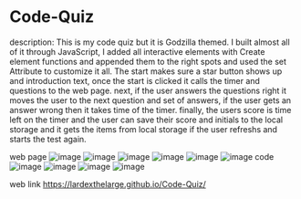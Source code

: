 # Code-Quiz

description:
This is my code quiz but it is Godzilla themed. I built almost all of it through JavaScript, I added all interactive elements with Create element functions and appended them to the right spots and used the set Attribute to customize it all. The start makes sure a star button shows up and introduction text, once the start is clicked it calls the timer and questions to the web page. next, if the user answers the questions right it moves the user to the next question and set of answers, if the user gets an answer wrong then it takes time of the timer. finally, the users score is time left on the timer and the user can save their score and initials to the local storage and it gets the items from local storage if the user refreshs and starts the test again.


web page
![image](https://user-images.githubusercontent.com/100447639/184292440-b58440f9-f0bd-421c-858d-f9d2e07d2023.png)
![image](https://user-images.githubusercontent.com/100447639/184292487-a8cebcf0-16a8-4d08-abc7-c14d579fa972.png)
![image](https://user-images.githubusercontent.com/100447639/184292517-ca42bcff-be06-41a9-9156-60a798841adf.png)
![image](https://user-images.githubusercontent.com/100447639/184292547-2d0a3917-0d0f-463e-8dff-12fe6b3e0100.png)
![image](https://user-images.githubusercontent.com/100447639/184292598-229e2b83-5d5d-4964-8188-99410866ed78.png)
![image](https://user-images.githubusercontent.com/100447639/184292651-a3e72e76-018b-468b-8d9b-601200915a0f.png)
code
![image](https://user-images.githubusercontent.com/100447639/184292777-d0488825-183e-47d7-a808-69137fd075d1.png)
![image](https://user-images.githubusercontent.com/100447639/184292840-05356fcd-dc64-45e9-bfc7-e80a2264c1cb.png)
![image](https://user-images.githubusercontent.com/100447639/184292904-9feb9793-aa71-4565-9bce-363c6b4b57ef.png)
![image](https://user-images.githubusercontent.com/100447639/184292938-83d27e7b-48eb-4c56-a03d-3026376dcdfa.png)


web link
https://lardexthelarge.github.io/Code-Quiz/
